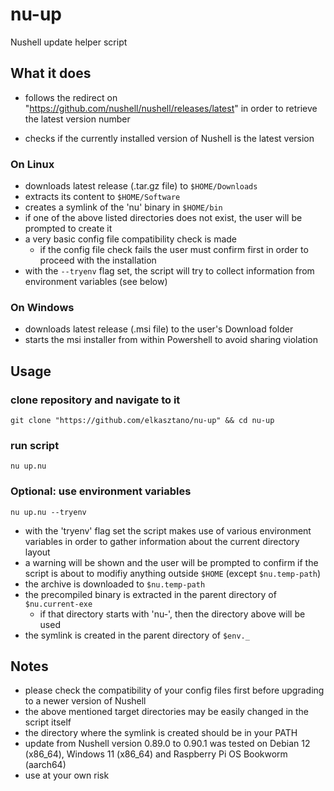 # nu-up

Nushell update helper script

## What it does

* follows the redirect on "https://github.com/nushell/nushell/releases/latest" in order to retrieve the latest version number

* checks if the currently installed version of Nushell is the latest version

### On Linux

* downloads latest release (.tar.gz file) to `$HOME/Downloads`
* extracts its content to `$HOME/Software`
* creates a symlink of the 'nu' binary in `$HOME/bin`
* if one of the above listed directories does not exist, the user will be prompted to create it
* a very basic config file compatibility check is made
    * if the config file check fails the user must confirm first in order to proceed with the installation
* with the `--tryenv` flag set, the script will try to collect information from environment variables (see below)

### On Windows

* downloads latest release (.msi file) to the user's Download folder
* starts the msi installer from within Powershell to avoid sharing violation

## Usage

### clone repository and navigate to it

`git clone "https://github.com/elkasztano/nu-up" && cd nu-up`

### run script

`nu up.nu`

### Optional: use environment variables

`nu up.nu --tryenv`

* with the 'tryenv' flag set the script makes use of various environment variables in order to gather information about the current directory layout
* a warning will be shown and the user will be prompted to confirm if the script is about to modifiy anything outside `$HOME` (except `$nu.temp-path`)
* the archive is downloaded to `$nu.temp-path`
* the precompiled binary is extracted in the parent directory of `$nu.current-exe`
    * if that directory starts with 'nu-', then the directory above will be used
* the symlink is created in the parent directory of `$env._`

## Notes

* please check the compatibility of your config files first before upgrading to a newer version of Nushell
* the above mentioned target directories may be easily changed in the script itself
* the directory where the symlink is created should be in your PATH
* update from Nushell version 0.89.0 to 0.90.1 was tested on Debian 12 (x86_64), Windows 11 (x86_64) and Raspberry Pi OS Bookworm (aarch64)
* use at your own risk
